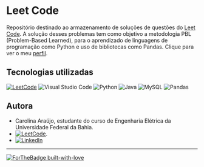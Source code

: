 # Leet Code

Repositório destinado ao armazenamento de soluções de questões do [Leet Code](https://leetcode.com/explore/). A solução desses problemas tem como objetivo a metodologia PBL (Problem-Based Learned), para o aprendizado de linguagens de programação como Python e uso de bibliotecas como Pandas. Clique para ver o meu [perfil](https://leetcode.com/carolinaemanuele/).

## Tecnologias utilizadas
[![LeetCode](https://img.shields.io/badge/LeetCode-000000?style=for-the-badge&logo=LeetCode&logoColor=#d16c06)](https://leetcode.com/explore/)
![Visual Studio Code](https://img.shields.io/badge/Visual%20Studio%20Code-0078d7.svg?style=for-the-badge&logo=visual-studio-code&logoColor=white)
![Python](https://img.shields.io/badge/python-3670A0?style=for-the-badge&logo=python&logoColor=ffdd54)
![Java](https://img.shields.io/badge/java-%23ED8B00.svg?style=for-the-badge&logo=openjdk&logoColor=white)
![MySQL](https://img.shields.io/badge/mysql-4479A1.svg?style=for-the-badge&logo=mysql&logoColor=white)
![Pandas](https://img.shields.io/badge/pandas-%23150458.svg?style=for-the-badge&logo=pandas&logoColor=white)

## Autora
* Carolina Araújo, estudante do curso de Engenharia Elétrica da Universidade Federal da Bahia.
* [![LeetCode](https://img.shields.io/badge/LeetCode-000000?style=for-the-badge&logo=LeetCode&logoColor=#d16c06)](https://leetcode.com/carolinaemanuele/).
* [![LinkedIn](https://img.shields.io/badge/linkedin-%230077B5.svg?style=for-the-badge&logo=linkedin&logoColor=white)]()


---

[![ForTheBadge built-with-love](http://ForTheBadge.com/images/badges/built-with-love.svg)](https://GitHub.com/Naereen/)
